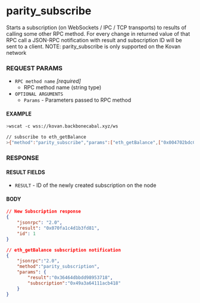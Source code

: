 # parity_subscribe

Starts a subscription (on WebSockets / IPC / TCP transports) to results of calling some other RPC method. For every
change in returned value of that RPC call a JSON-RPC notification with result and subscription ID will be sent to a
client. NOTE: parity_subscribe is only supported on the Kovan network

### REQUEST PARAMS

-   `RPC method name` _[required]_
    -   RPC method name (string type)
-   `OPTIONAL ARGUMENTS`
    -   `Params` - Parameters passed to RPC method

#### EXAMPLE

```bash
>wscat -c wss://kovan.backbonecabal.xyz/ws

// subscribe to eth_getBalance
>{"method":"parity_subscribe","params":["eth_getBalance",["0x004702bdcC3C7dbFfd943136107E70B827028600","latest"]],"id":1,"jsonrpc":"2.0"}
```

### RESPONSE

#### RESULT FIELDS

-   `RESULT` - ID of the newly created subscription on the node

#### BODY

```json
// New Subscription response
{
    "jsonrpc": "2.0",
    "result": "0x070fa1c4d1b3fd81",
    "id": 1
}

// eth_getBalance subscription notification
{
    "jsonrpc":"2.0",
    "method":"parity_subscription",
    "params": {
        "result":"0x36464dbbdd98953718",
        "subscription":"0x49a3a64111acb418"
    }
}
```
